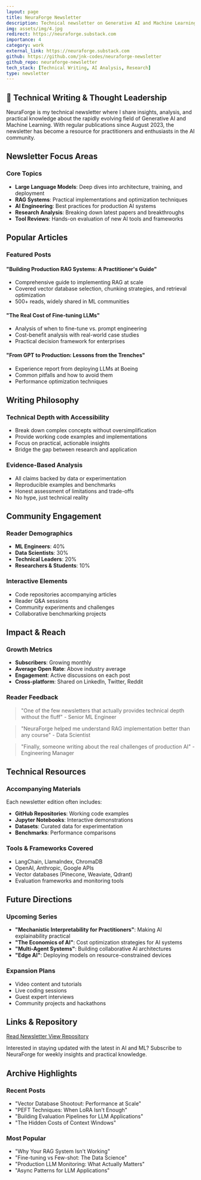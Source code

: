 ```yaml
---
layout: page
title: NeuraForge Newsletter
description: Technical newsletter on Generative AI and Machine Learning trends
img: assets/img/4.jpg
redirect: https://neuraforge.substack.com
importance: 4
category: work
external_link: https://neuraforge.substack.com
github: https://github.com/jnk-codes/neuraforge-newsletter
github_repo: neuraforge-newsletter
tech_stack: [Technical Writing, AI Analysis, Research]
type: newsletter
---
```


## 📝 Technical Writing & Thought Leadership

NeuraForge is my technical newsletter where I share insights, analysis, and practical knowledge about the rapidly evolving field of Generative AI and Machine Learning. With regular publications since August 2023, the newsletter has become a resource for practitioners and enthusiasts in the AI community.

## Newsletter Focus Areas

### Core Topics
- **Large Language Models**: Deep dives into architecture, training, and deployment
- **RAG Systems**: Practical implementations and optimization techniques
- **AI Engineering**: Best practices for production AI systems
- **Research Analysis**: Breaking down latest papers and breakthroughs
- **Tool Reviews**: Hands-on evaluation of new AI tools and frameworks

## Popular Articles

### Featured Posts

#### "Building Production RAG Systems: A Practitioner's Guide"
- Comprehensive guide to implementing RAG at scale
- Covered vector database selection, chunking strategies, and retrieval optimization
- 500+ reads, widely shared in ML communities

#### "The Real Cost of Fine-tuning LLMs"
- Analysis of when to fine-tune vs. prompt engineering
- Cost-benefit analysis with real-world case studies
- Practical decision framework for enterprises

#### "From GPT to Production: Lessons from the Trenches"
- Experience report from deploying LLMs at Boeing
- Common pitfalls and how to avoid them
- Performance optimization techniques

## Writing Philosophy

### Technical Depth with Accessibility
- Break down complex concepts without oversimplification
- Provide working code examples and implementations
- Focus on practical, actionable insights
- Bridge the gap between research and application

### Evidence-Based Analysis
- All claims backed by data or experimentation
- Reproducible examples and benchmarks
- Honest assessment of limitations and trade-offs
- No hype, just technical reality

## Community Engagement

### Reader Demographics
- **ML Engineers**: 40%
- **Data Scientists**: 30%
- **Technical Leaders**: 20%
- **Researchers & Students**: 10%

### Interactive Elements
- Code repositories accompanying articles
- Reader Q&A sessions
- Community experiments and challenges
- Collaborative benchmarking projects

## Impact & Reach

### Growth Metrics
- **Subscribers**: Growing monthly
- **Average Open Rate**: Above industry average
- **Engagement**: Active discussions on each post
- **Cross-platform**: Shared on LinkedIn, Twitter, Reddit

### Reader Feedback
> "One of the few newsletters that actually provides technical depth without the fluff" - Senior ML Engineer

> "NeuraForge helped me understand RAG implementation better than any course" - Data Scientist

> "Finally, someone writing about the real challenges of production AI" - Engineering Manager

## Technical Resources

### Accompanying Materials
Each newsletter edition often includes:
- **GitHub Repositories**: Working code examples
- **Jupyter Notebooks**: Interactive demonstrations
- **Datasets**: Curated data for experimentation
- **Benchmarks**: Performance comparisons

### Tools & Frameworks Covered
- LangChain, LlamaIndex, ChromaDB
- OpenAI, Anthropic, Google APIs
- Vector databases (Pinecone, Weaviate, Qdrant)
- Evaluation frameworks and monitoring tools

## Future Directions

### Upcoming Series
- **"Mechanistic Interpretability for Practitioners"**: Making AI explainability practical
- **"The Economics of AI"**: Cost optimization strategies for AI systems
- **"Multi-Agent Systems"**: Building collaborative AI architectures
- **"Edge AI"**: Deploying models on resource-constrained devices

### Expansion Plans
- Video content and tutorials
- Live coding sessions
- Guest expert interviews
- Community projects and hackathons

## Links & Repository

<div class="d-flex justify-content-center">
    <a href="https://neuraforge.substack.com" class="btn btn-success btn-sm" target="_blank">
        <i class="fa-solid fa-newspaper"></i> Read Newsletter
    </a>
    <a href="https://github.com/jnk-codes/neuraforge-newsletter" class="btn btn-primary btn-sm ml-2" target="_blank">
        <i class="fa-brands fa-github"></i> View Repository
    </a>
</div>

Interested in staying updated with the latest in AI and ML? Subscribe to NeuraForge for weekly insights and practical knowledge.

## Archive Highlights

### Recent Posts
- "Vector Database Shootout: Performance at Scale"
- "PEFT Techniques: When LoRA Isn't Enough"
- "Building Evaluation Pipelines for LLM Applications"
- "The Hidden Costs of Context Windows"

### Most Popular
- "Why Your RAG System Isn't Working"
- "Fine-tuning vs Few-shot: The Data Science"
- "Production LLM Monitoring: What Actually Matters"
- "Async Patterns for LLM Applications"